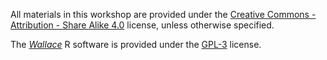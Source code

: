 All materials in this workshop are provided under the [Creative Commons - Attribution - Share Alike 4.0](https://creativecommons.org/licenses/by-sa/4.0/legalcode) license, unless otherwise specified.

The [*Wallace*](https://wallaceecomod.github.io/) R software is provided under the [GPL-3](https://www.gnu.org/licenses/gpl-3.0.en.html) license.
